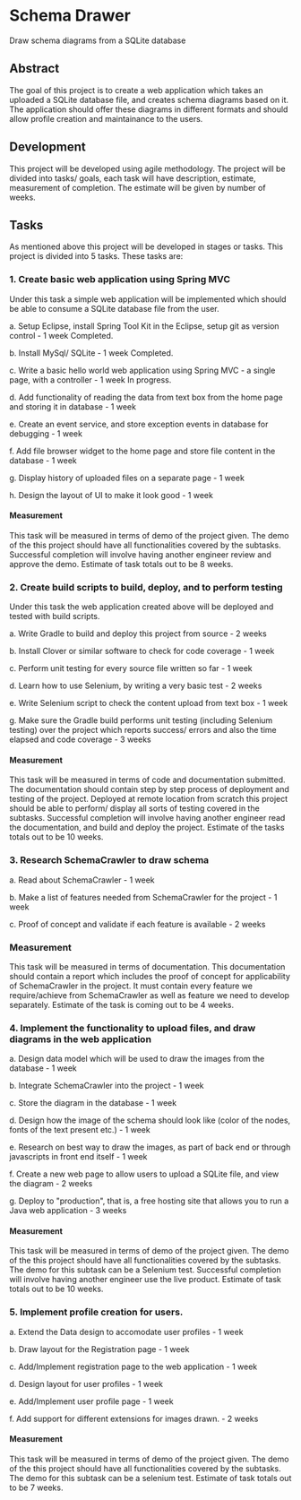 # Schema Drawer
Draw schema diagrams from a SQLite database

## Abstract
The goal of this project is to create a web application which takes an uploaded a SQLite database file, and creates schema diagrams based on it. The application should offer these diagrams in different formats and should allow profile creation and maintainance to the users.

## Development
This project will be developed using agile methodology. The project will be divided into tasks/ goals, each task will have description, estimate, measurement of completion. The estimate will be given by number of weeks.

## Tasks
As mentioned above this project will be developed in stages or tasks. This project is divided into 5 tasks.
These tasks are:

### 1. Create basic web application using Spring MVC

Under this task a simple web application will be implemented which should be able to consume a SQLite database file from the user. 

  a. Setup Eclipse, install Spring Tool Kit in the Eclipse, setup git as version control - 1 week
     Completed.
  
  b. Install MySql/ SQLite - 1 week
     Completed.
  
  c. Write a basic hello world web application using Spring MVC - a single page, with a controller - 1 week
     In progress.
  
  d. Add functionality of reading the data from text box from the home page and storing it in database - 1 week
  
  e. Create an event service, and store exception events in database for debugging - 1 week
  
  f. Add file browser widget to the home page and store file content in the database - 1 week 
  
  g. Display history of uploaded files on a separate page - 1 week
  
  h. Design the layout of UI to make it look good - 1 week 
  
#### Measurement 
This task will be measured in terms of demo of the project given. The demo of the this project should have all functionalities covered by the subtasks. Successful completion will involve having another engineer review and approve the demo. Estimate of task totals out to be 8 weeks.

### 2. Create build scripts to build, deploy, and to perform testing

Under this task the web application created above will be deployed and tested with build scripts. 

  a. Write Gradle to build and deploy this project from source - 2 weeks
  
  b. Install Clover or similar software to check for code coverage - 1 week
  
  c. Perform unit testing for every source file written so far - 1 week
  
  d. Learn how to use Selenium, by writing a very basic test - 2 weeks
  
  e. Write Selenium script to check the content upload from text box - 1 week
  
  g. Make sure the Gradle build performs unit testing (including Selenium testing) over the project which reports success/ errors and also the time elapsed and code coverage - 3 weeks
  
#### Measurement 
This task will be measured in terms of code and documentation submitted. The documentation should contain step by step process of deployment and testing of the project. Deployed at remote location from scratch this project should be able to perform/ display all sorts of testing covered in the subtasks. Successful completion will involve having another engineer read the documentation, and build and deploy the project. Estimate of the tasks totals out to be 10 weeks.

### 3. Research SchemaCrawler to draw schema

  a. Read about SchemaCrawler - 1 week
  
  b. Make a list of features needed from SchemaCrawler for the project - 1 week
  
  c. Proof of concept and validate if each feature is available - 2 weeks
  
### Measurement
This task will be measured in terms of documentation. This documentation should contain a report which includes the proof of concept for applicability of SchemaCrawler in the project. It must contain every feature we require/achieve from SchemaCrawler as well as feature we need to develop separately. Estimate of the task is coming out to be 4 weeks.

### 4. Implement the functionality to upload files, and draw diagrams in the web application

  a. Design data model which will be used to draw the images from the database - 1 week
  
  b. Integrate SchemaCrawler into the project - 1 week
  
  c. Store the diagram in the database - 1 week
  
  d. Design how the image of the schema should look like (color of the nodes, fonts of the text present etc.) - 1 week
  
  e. Research on best way to draw the images, as part of back end or through javascripts in front end itself - 1 week
  
  f. Create a new web page to allow users to upload a SQLite file, and view the diagram - 2 weeks
  
  g. Deploy to "production", that is, a free hosting site that allows you to run a Java web application - 3 weeks
  
#### Measurement 
This task will be measured in terms of demo of the project given. The demo of the this project should have all functionalities covered by the subtasks. The demo for this subtask can be a Selenium test. Successful completion will involve having another engineer use the live product. Estimate of task totals out to be 10 weeks.

### 5. Implement profile creation for users. 
  a. Extend the Data design to accomodate user profiles - 1 week
  
  b. Draw layout for the Registration page - 1 week
  
  c. Add/Implement registration page to the web application - 1 week
  
  d. Design layout for user profiles - 1 week
  
  e. Add/Implement user profile page - 1 week
  
  f. Add support for different extensions for images drawn. - 2 weeks
  
#### Measurement 
  This task will be measured in terms of demo of the project given. The demo of the this project should have all functionalities covered by the subtasks. The demo for this subtask can be a selenium test. Estimate of task totals out to be 7 weeks.
  
  
